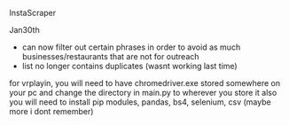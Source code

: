 InstaScraper


Jan30th 
- can now filter out certain phrases in order to avoid as much businesses/restaurants that are not for outreach
- list no longer contains duplicates (wasnt working last time)




for vrplayin, you will need to have chromedriver.exe stored somewhere on your pc and change the directory in main.py to wherever you store it
also you will need to install pip modules, pandas, bs4, selenium, csv (maybe more i dont remember)
